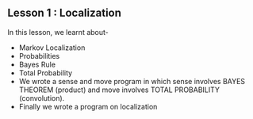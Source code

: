 ## Lesson 1 : Localization

In this lesson, we learnt about-
* Markov Localization
* Probabilities
* Bayes Rule
* Total Probability
* We wrote a sense and move program in which sense involves BAYES THEOREM (product) and 
  move involves TOTAL PROBABILITY (convolution).
* Finally we wrote a program on localization 
